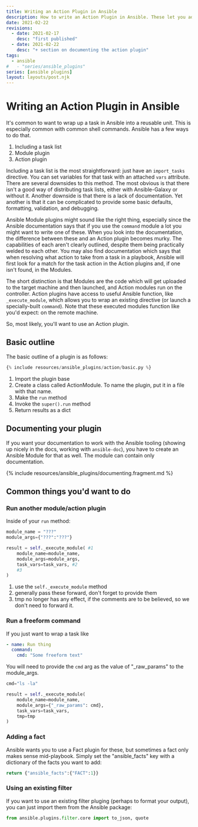 ```yaml
---
title: Writing an Action Plugin in Ansible
description: How to write an Action Plugin in Ansible. These let you add custom tasks to your playbooks
date: 2021-02-22
revisions:
  - date: 2021-02-17
    desc: "first published"
  - date: 2021-02-22
    desc: "+ section on documenting the action plugin"
tags:
  - ansible
#   - "series/ansible_plugins"
series: [ansible plugins]
layout: layouts/post.njk
---
```


# Writing an Action Plugin in Ansible

It's common to want to wrap up a task in Ansible into a reusable unit. This is especially common with common shell commands. Ansible has a few ways to do that.

1. Including a task list
1. Module plugin
1. Action plugin

Including a task list is the most straightforward: just have an `import_tasks` directive. You can set variables for that task with an attached `vars` attribute. There are several downsides to this method. The most obvious is that there isn't a good way of distributing task lists, either with Ansible-Galaxy or without it. Another downside is that there is a lack of documentation. Yet another is that it can be complicated to provide some basic defaults, formatting, validation, and debugging.

Ansible Module plugins might sound like the right thing, especially since the Ansible documentation says that if you use the `command` module a lot you might want to write one of these. When you look into the documentation, the difference between these and an Action plugin becomes murky. The capabilities of each aren't clearly outlined, despite them being practically welded to each other. You may also find documentation which says that when resolving what action to take from a task in a playbook, Ansible will first look for a match for the task action in the Action plugins and, if one isn't found, in the Modules.

The short distinction is that Modules are the code which will get uploaded to the target machine and then launched, and Action modules run on the controller. Action plugins have access to useful Ansible function, like `_execute_module`, which allows you to wrap an existing directive (or launch a specially-built `command`). Note that these executed modules function like you'd expect: on the remote machine.

So, most likely, you'll want to use an Action plugin.

## Basic outline

The basic outline of a plugin is as follows:

```python
{% include resources/ansible_plugins/action/basic.py %}
```

1. Import the plugin base
2. Create a class called ActionModule. To name the plugin, put it in a file with that name.
3. Make the `run` method
4. Invoke the `super().run` method
5. Return results as a dict

## Documenting your plugin

If you want your documentation to work with the Ansible tooling (showing up nicely in the docs, working with `ansible-doc`), you have to create an Ansible Module for that as well. The module can contain only documentation.

{% include resources/ansible_plugins/documenting.fragment.md %}

## Common things you'd want to do

### Run another module/action plugin

Inside of your `run` method:

```python
module_name = "???"
module_args={"???":"???"}

result = self._execute_module( #1
	module_name=module_name,
	module_args=module_args,
	task_vars=task_vars, #2
	#3
)
```

1. use the `self._execute_module` method
2. generally pass these forward, don't forget to provide them
3. tmp no longer has any effect, if the comments are to be believed, so we don't need to forward it.

### Run a freeform command

If you just want to wrap a task like

```yaml
- name: Run thing
  command:
    cmd: "Some freeform text"
```

You will need to provide the `cmd` arg as the value of "\_raw_params" to the module_args.

```python
cmd="ls -la"

result = self._execute_module(
	module_name=module_name,
	module_args={"_raw_params": cmd},
	task_vars=task_vars,
	tmp=tmp
)
```

### Adding a fact

Ansible wants you to use a Fact plugin for these, but sometimes a fact only makes sense mid-playbook. Simply set the "ansible_facts" key with a dictionary of the facts you want to add:

```python
return {"ansible_facts":{"FACT":1}}
```

### Using an existing filter

If you want to use an existing filter pluging (perhaps to format your output), you can just import them from the Ansible package:

```python
from ansible.plugins.filter.core import to_json, quote
```

